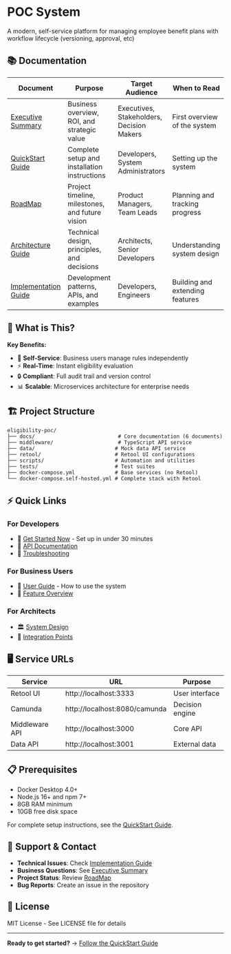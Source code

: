 # POC System

A modern, self-service platform for managing employee benefit plans with workflow lifecycle (versioning, approval, etc)

## 📚 Documentation

| Document | Purpose | Target Audience | When to Read |
|----------|---------|-----------------|--------------|
| [Executive Summary](docs/EXECUTIVE_SUMMARY.md) | Business overview, ROI, and strategic value | Executives, Stakeholders, Decision Makers | First overview of the system |
| [QuickStart Guide](docs/QUICKSTART.md) | Complete setup and installation instructions | Developers, System Administrators | Setting up the system |
| [RoadMap](docs/ROADMAP.md) | Project timeline, milestones, and future vision | Product Managers, Team Leads | Planning and tracking progress |
| [Architecture Guide](docs/ARCHITECTURE.md) | Technical design, principles, and decisions | Architects, Senior Developers | Understanding system design |
| [Implementation Guide](docs/IMPLEMENTATION_GUIDE.md) | Development patterns, APIs, and examples | Developers, Engineers | Building and extending features |

## 🎯 What is This?


**Key Benefits:**
- 🚀 **Self-Service**: Business users manage rules independently
- ⚡ **Real-Time**: Instant eligibility evaluation
- 🔒 **Compliant**: Full audit trail and version control
- 📊 **Scalable**: Microservices architecture for enterprise needs

## 🏗️ Project Structure

```
eligibility-poc/
├── docs/                           # Core documentation (6 documents)
├── middleware/                     # TypeScript API service
├── data/                          # Mock data API service
├── retool/                        # Retool UI configurations
├── scripts/                       # Automation and utilities
├── tests/                         # Test suites
├── docker-compose.yml             # Base services (no Retool)
└── docker-compose.self-hosted.yml # Complete stack with Retool
```

## ⚡ Quick Links

### For Developers
- 🚀 [Get Started Now](docs/QUICKSTART.md) - Set up in under 30 minutes
- 🔧 [API Documentation](docs/IMPLEMENTATION_GUIDE.md#api-documentation)
- 🐛 [Troubleshooting](docs/QUICKSTART.md#troubleshooting)

### For Business Users
- 📖 [User Guide](retool/USER_GUIDE.md) - How to use the system
- 🎯 [Feature Overview](docs/EXECUTIVE_SUMMARY.md#key-features)

### For Architects
- 🏛️ [System Design](docs/ARCHITECTURE.md)
- 🔄 [Integration Points](docs/IMPLEMENTATION_GUIDE.md#integration)

## 🖥️ Service URLs

| Service | URL | Purpose |
|---------|-----|---------|
| Retool UI | http://localhost:3333 | User interface |
| Camunda | http://localhost:8080/camunda | Decision engine |
| Middleware API | http://localhost:3000 | Core API |
| Data API | http://localhost:3001 | External data |

## 📋 Prerequisites

- Docker Desktop 4.0+
- Node.js 16+ and npm 7+
- 8GB RAM minimum
- 10GB free disk space

For complete setup instructions, see the [QuickStart Guide](docs/QUICKSTART.md).

## 🤝 Support & Contact

- **Technical Issues**: Check [Implementation Guide](docs/IMPLEMENTATION_GUIDE.md)
- **Business Questions**: See [Executive Summary](docs/EXECUTIVE_SUMMARY.md)
- **Project Status**: Review [RoadMap](docs/ROADMAP.md)
- **Bug Reports**: Create an issue in the repository

## 📄 License

MIT License - See LICENSE file for details

---

**Ready to get started?** → [Follow the QuickStart Guide](docs/QUICKSTART.md)